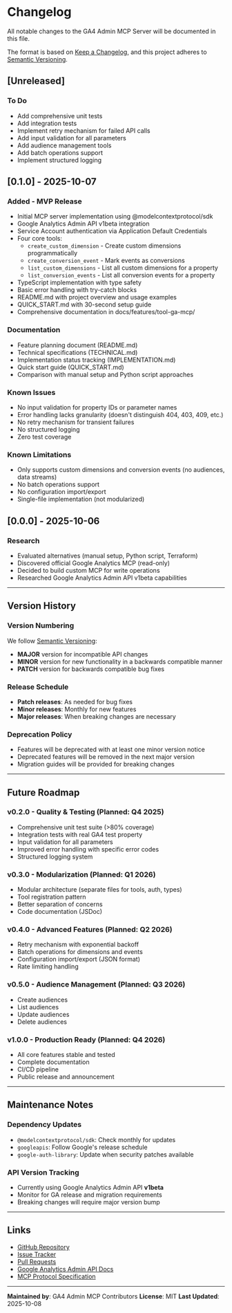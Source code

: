 # Changelog

All notable changes to the GA4 Admin MCP Server will be documented in this file.

The format is based on [Keep a Changelog](https://keepachangelog.com/en/1.0.0/),
and this project adheres to [Semantic Versioning](https://semver.org/spec/v2.0.0.html).

## [Unreleased]

### To Do
- Add comprehensive unit tests
- Add integration tests
- Implement retry mechanism for failed API calls
- Add input validation for all parameters
- Add audience management tools
- Add batch operations support
- Implement structured logging

## [0.1.0] - 2025-10-07

### Added - MVP Release
- Initial MCP server implementation using @modelcontextprotocol/sdk
- Google Analytics Admin API v1beta integration
- Service Account authentication via Application Default Credentials
- Four core tools:
  - `create_custom_dimension` - Create custom dimensions programmatically
  - `create_conversion_event` - Mark events as conversions
  - `list_custom_dimensions` - List all custom dimensions for a property
  - `list_conversion_events` - List all conversion events for a property
- TypeScript implementation with type safety
- Basic error handling with try-catch blocks
- README.md with project overview and usage examples
- QUICK_START.md with 30-second setup guide
- Comprehensive documentation in docs/features/tool-ga-mcp/

### Documentation
- Feature planning document (README.md)
- Technical specifications (TECHNICAL.md)
- Implementation status tracking (IMPLEMENTATION.md)
- Quick start guide (QUICK_START.md)
- Comparison with manual setup and Python script approaches

### Known Issues
- No input validation for property IDs or parameter names
- Error handling lacks granularity (doesn't distinguish 404, 403, 409, etc.)
- No retry mechanism for transient failures
- No structured logging
- Zero test coverage

### Known Limitations
- Only supports custom dimensions and conversion events (no audiences, data streams)
- No batch operations support
- No configuration import/export
- Single-file implementation (not modularized)

## [0.0.0] - 2025-10-06

### Research
- Evaluated alternatives (manual setup, Python script, Terraform)
- Discovered official Google Analytics MCP (read-only)
- Decided to build custom MCP for write operations
- Researched Google Analytics Admin API v1beta capabilities

---

## Version History

### Version Numbering
We follow [Semantic Versioning](https://semver.org/):
- **MAJOR** version for incompatible API changes
- **MINOR** version for new functionality in a backwards compatible manner
- **PATCH** version for backwards compatible bug fixes

### Release Schedule
- **Patch releases**: As needed for bug fixes
- **Minor releases**: Monthly for new features
- **Major releases**: When breaking changes are necessary

### Deprecation Policy
- Features will be deprecated with at least one minor version notice
- Deprecated features will be removed in the next major version
- Migration guides will be provided for breaking changes

---

## Future Roadmap

### v0.2.0 - Quality & Testing (Planned: Q4 2025)
- Comprehensive unit test suite (>80% coverage)
- Integration tests with real GA4 test property
- Input validation for all parameters
- Improved error handling with specific error codes
- Structured logging system

### v0.3.0 - Modularization (Planned: Q1 2026)
- Modular architecture (separate files for tools, auth, types)
- Tool registration pattern
- Better separation of concerns
- Code documentation (JSDoc)

### v0.4.0 - Advanced Features (Planned: Q2 2026)
- Retry mechanism with exponential backoff
- Batch operations for dimensions and events
- Configuration import/export (JSON format)
- Rate limiting handling

### v0.5.0 - Audience Management (Planned: Q3 2026)
- Create audiences
- List audiences
- Update audiences
- Delete audiences

### v1.0.0 - Production Ready (Planned: Q4 2026)
- All core features stable and tested
- Complete documentation
- CI/CD pipeline
- Public release and announcement

---

## Maintenance Notes

### Dependency Updates
- `@modelcontextprotocol/sdk`: Check monthly for updates
- `googleapis`: Follow Google's release schedule
- `google-auth-library`: Update when security patches available

### API Version Tracking
- Currently using Google Analytics Admin API **v1beta**
- Monitor for GA release and migration requirements
- Breaking changes will require major version bump

---

## Links

- [GitHub Repository](https://github.com/howie/google-analytics-mcp)
- [Issue Tracker](https://github.com/howie/google-analytics-mcp/issues)
- [Pull Requests](https://github.com/howie/google-analytics-mcp/pulls)
- [Google Analytics Admin API Docs](https://developers.google.com/analytics/devguides/config/admin/v1)
- [MCP Protocol Specification](https://modelcontextprotocol.io/docs)

---

**Maintained by**: GA4 Admin MCP Contributors
**License**: MIT
**Last Updated**: 2025-10-08
